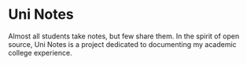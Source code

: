 # Uni Notes

Almost all students take notes, but few share them. In the spirit of open source, Uni Notes is a project dedicated to documenting my academic college experience.
